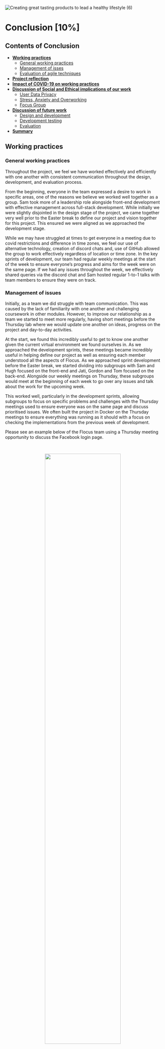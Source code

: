 ![Creating great tasting products to lead a healthy lifestyle (6)](https://user-images.githubusercontent.com/69913789/115700261-6748a700-a35e-11eb-98ff-42c78f4005bf.gif)

# Conclusion [10%]

## Contents of Conclusion

- [**Working practices**](#Working-practices)
  - [General working practices](#General-working-practices)
  - [Management of isses](#Management-of-issues)
  - [Evaluation of agile techniques](#Evaluation-of-agile-techniques)
- [**Project reflection**](#Project-reflection)
- [**Impact of COVID-19 on working practices**](#Impact-of-COVID-19-on-working-practices)
- [**Discussion of Social and Ethical implications of our work**](#Discussion-of-Social-and-Ethical-implications-of-our-work)
  - [User Data Privacy](#User-Data-Privacy)
  - [Stress, Anxiety and Overworking](#Stress,-Anxiety-and-Overworking)
  - [Focus Group](#Focus-Group)
- [**Discussion of future work**](#Discussion-of-future-work)
  - [Design and development](#Design-and-development)
  - [Development testing](#Development-testing)
  - [Evaluation](#Evaluation)
- [**Summary**](#Summary)

## Working practices

### General working practices

Throughout the project, we feel we have worked effectively and efficiently with one another with consistent communication throughout the design, development, and evaluation process.

From the beginning, everyone in the team expressed a desire to work in specific areas, one of the reasons we believe we worked well together as a group. Sam took more of a leadership role alongside front-end development with effective management across full-stack development. While initially we were slightly disjointed in the design stage of the project, we came together very well prior to the Easter break to define our project and vision together for this project. This ensured we were aligned as we approached the development stage.

While we may have struggled at times to get everyone in a meeting due to covid restrictions and difference in time zones, we feel our use of alternative technology, creation of discord chats and, use of GitHub allowed the group to work effectively regardless of location or time zone. In the key sprints of development, our team had regular weekly meetings at the start of the week to ensure everyone’s progress and aims for the week were on the same page. If we had any issues throughout the week, we effectively shared queries via the discord chat and Sam hosted regular 1-to-1 talks with team members to ensure they were on track. 

### Management of issues

Initially, as a team we did struggle with team communication. This was caused by the lack of familiarity with one another and challenging coursework in other modules. However, to improve our relationship as a team we started to meet more regularly, having short meetings before the Thursday lab where we would update one another on ideas, progress on the project and day-to-day activities. 

At the start, we found this incredibly useful to get to know one another given the current virtual environment we found ourselves in. As we approached the development sprints, these meetings became incredibly useful in helping define our project as well as ensuring each member understood all the aspects of Flocus. As we approached sprint development before the Easter break, we started dividing into subgroups with Sam and Hugh focused on the front-end and Jati, Gordon and Tom focused on the back-end. Alongside our weekly meetings on Thursday, these subgroups would meet at the beginning of each week to go over any issues and talk about the work for the upcoming week. 

This worked well, particularly in the development sprints, allowing subgroups to focus on specific problems and challenges with the Thursday meetings used to ensure everyone was on the same page and discuss prioritised issues. We often built the project in Docker on the Thursday meetings to ensure everything was running as it should with a focus on checking the implementations from the previous week of development. 

Please see an example below of the Flocus team using a Thursday meeting opportunity to discuss the Facebook login page. 

<br>
<p align="center">
<img src="../report/Images/teamsCall.jpg" width=70%>
</p>
<b><p align= "center"> Figure 1: A screenshot of a recent team meeting discussing the Facebook login page. </p></b>
</br>

Alonsgide these meetings, the use of discord was key for the management of issues. As seen in the communication channels section, we had different discord sub-channels to discuss specific issues. These were incredibly useful for sub-teams to query issues and if a specific challenge required the whole team, discussion took place in the general channel. Overall, the regular team and sub-team meetings alongside use of discord channels enabled quick resolution of any of the issues that the team came across throughout the project.

### Evaluation of agile techniques 

During our final stand-up &#128543;, we discussed our overall experience of the project, including our personal experiences of the agile framework. We identified four main aspects of agile that enabled us to succeed in our ambitions:

<ul>
  <li>Stakeholder Involment</li>
  <li>Customer Collaboration</li>
  <li>Flexibility</li>
  <li>Stress-reduction</li>
</ul>

Our sprints enabled us to focus on an iterative process of development and allowed us to engage key stakeholders towards the end of each sprint – facilitating a customer centric approach. Additionally, we were able to integrate Asaqua, our partner NGO, into the development process through Gordon’s end-of-sprint liaison and feedback sessions with their team. Organising our tasks into manageable responsibilities also helped the team deal with stress, ensuring that no-one was overwhelmed with work. 

The flexibility of agile added significant value to our MVP. Instead of being focused on process and pre-composed plans, being able to deal with our individual and group responsibilities during incremental sprints, facilitated a greater responsiveness to end-user and stakeholder feedback. This ensured that our design did not deviate from our initial objectives for the theme and message of the application. Additionally, from the feedback that Gordon received from the Asaqua team, the transparency provided by the Agile framework allowed them to maintain a full understating of development. This will provide benefit in the future as Asaqua builds on the work that we have previously achieved.  

Agile has been a powerful tool, not only affording benefits to the development team, but also assuring client and stakeholder engagement. Furthermore, agile has helped us deal with issues in an easy and concise manner (such as scheduling and scope creep). As a team, we are very happy that we have maintained this approach throughout the project. 

<br>

## Project reflection

Overall, we are very proud of Flocus, including the design, development and evaluation of our MVP (minimum viable product).

At the start, we believe we got slightly ahead of ourselves by trying to plan a project idea that had far too many moving parts for a project of this size. However, after a couple of meetings we quickly nailed down the area of focus to procrastination with an aspect of raising awareness for a critical world issue. While the project required only one of these aspects, we believed we could effectively and efficiently design a product that was a procrastination tool but raised awareness for water accessibility, including the theme of water running throughout the whole application.

Due to our big ideas and aspirations as a team, when we approached discussing the success of our product, we slightly struggled to define whether or not our project was a success. On one side we had created a minimum viable product that functioned effectively with a Facebook Login capability. However, on the other side there were still areas, such as the google ads and portal personlisation, that we still wanted to integrate into the application. Overall, we had been successful in creating an MVP with future potential to help raise funds for ASAQUA and, an application that acts as a very effective procrastination tool.

So, while we had not met our personal goals for the product, we had been successful in developing an MVP to be passed onto the development team at ASQUA to further optimise and improve the web application in the near future. 

<br>

## Impact of COVID-19 on working practices

Overall, we believe we successfully adapted and changed our approach to ensure we delivered a strong MVP (minimum viable product) given circusmtances created by the COVID-19 pandemic. Initally, the biggest challenge was developing relationships between team members. However, as mentioned above, the more meeting and catch ups we had, the more we got to know one another. This meant that by the time we came to designing Flocus, the team had gelled well and were on the same page in regard to the project. 

At times it could have been useful to be in the same room as one another. However with effective use of teams and discord we were able to quickly come together (albeit virtually) to overcome any challenges we had. We believe one key aspect that ensured we worked successfully as a team was the ability to hold one another accountable for individual work. Without building those initial relationships, this would have been very hard. Credit must be given to team member, Jati, who due to the time zone difference was working late into the night in numerous occasions. Our use of virtual tools as mentioned ensured we kept a good communication channel with Jati throughout the project.

Overall, we are very proud of one another for the work in this project. We are very excited to meet up for a few drinks and food to celebrate our work once the restrictions allow (and Jati is able to travel to the UK!). 

<br>

## Discussion of Social and Ethical implications of our work

There were several concerns that were raised in the ideation process regarding how our proposed project could bring harm to the end-users and third parties. The following discussion will highlight the issues raised and outline the actions that we took to mitigate against specific risk factors.

### User Data Privacy

Our application’s integration with Facebook was tested using Facebook’s ‘developer mode’ which, allowed for Facebook test accounts to be configured and used. This ensured that during the production process, test-users and focus group participants were protected from data privacy breaches. After development, Flocus will require an application review before it can be deployed to actual Facebook users. The review will assure Facebook that our application only takes necessary data for functionality and, that this data is stored in a secure manner. As outlined by Facebook’s best practices guide, we have designed our log-in process to only receive the required data from Facebook. 

### Stress, Anxiety and Overworking

We were also concerned about whether the application would induce stress, especially for younger age groups. This was a difficult issue to consider, and one that is not easily mitigated. By removing the stressful stimuli of the league table, we would deprive many prospective users of a highly valued component. As such, this will need to be considered by future developers. Having said this, from end-user group feedback, we have not received any criticism regarding stress and anxiety as a consequence of working on the application.

To mitigate against users becoming incentivised to work unhealthy hours whilst using Flocus, we have introduced a set of visual prompts on the personal stats section which, should offer a gentle hint to those who are working too hard. We have aligned these prompts with the UK government’s work hour guidelines and more information is available regarding this implementation in Pt.3 “System Implementation”.

### Focus Group

Absent of a specific ethical clearance by the University of Bristol, we had to conduct our user group feedback sessions and final focus group with caution. Primarily, we needed to yield feedback on design, navigation and functionality to better inform our development process and Asaqua’s future efforts. However, there were a few areas which we needed to be aware of, before holding these feedback sessions:

<ul>
  <li>Personally, Identifiable Information – We did not wish to, nor were we allowed to, garner information from users that would allow them to be personally identified. This included their name and possibly some demographic information. So, to avoid this concern, we opted to run a focus group that was solely directed towards the design of the application. </li>
  <li>Wellbeing – An interesting line of investigation, and potential thesis proposal, would be the impact of Flocus on users’ mental and physical wellbeing. This could have been investigated in relation to direct and indirect channels. Although this would have potentially offered further evidence as to the success (or failure) that we have experienced in producing our application, mental and physical health are multi-faceted topics and should be investigated with due regard and process. As such, this avenue of research was not pursued.</li>
</ul>

<br>

## Discussion of future work

### Design and development

On the design side of the FLocus, if we had more time, we would have liked to do an extensive user study to develop a stronger understanding of potential areas of improvement. However, from discussions within the team, we have come up with the following ideas for future design and development:

#### Login landing page

- Login capability by email as well alternative social media channels, such as Twitter and LinkedIn, alongside a Google login option.
- An 'about' pop up to read more about the application and what Flocus is.
- More animations around studying and the story behind Asaqua.

#### Study page

- Introduce a customisable icon that users can design as a work mascot.
- A Google ads section integrated into the page - this will raise revenue that will be donated to ASAQUA. The user is donating by working.
- Portal personalisation so people can alter how long they want to work and have a break for.

#### League table 

- Improved metrics for personal statistics.
- Potential for a swimming race animation keeping in line with the theme of water.
- The current league table only ranked our friends, and the user is not inside it. The improvement would be to insert the user into the table.

#### About page

- Pop-ups for people to learn about ASAQUA rather than bombarding users with all the information at once.
- Option to donate directly to Asaqua.

#### General development

- Different browser opitimisation.
- Optimise the web page to be effective on web and mobile browsers.
- Possible tool that could be converted into a PWA (progressive web application) to be effective on mobiles as well as desktop browsers.

### Evaluation

As mentioned previously, in the future we would like to see a full user study of interaction with Flocus. Usability is often considered the most essential factor to investigate as part of the evaluative process. Usability can be defined as the ease of using the webpage and fulfilling user's satisfaction. Key aspects to consider when evaluating the usability of Flocus, include:

- Learnability
- Memorability
- Efficiency
- Satisfaction 
- Errors

Alongside usability, future evaluative techniques could focus on evaluating aspects of the following:

- Content - accuracy, conciseness, understandability and does it contain key infromation?
- Appearance - page layout, size and font of writing and page flow.
- Interactivity - portal personalisation, feedback and loyalty.
- Functionality - speed, security, browser compatability and web/mobile compatability.

<br> 

## Summary

Overall, we have really enjoyed working as a team to build this project. It has been great to build a tool that is useful to students like ourselves but also raise awareness for a big issue in water accessibility. 

We'd like to thank the lecturing team for all their help throughout the process. We'd also like to give a specific thanks to Marceli who very kindly helped us navigate through some of our toughest challenges. 

<br>

## Project report navigation

- [Previous page: Evaluation](https://github.com/STF1998/Desk20/blob/main/report/evaluation.md)
- [Go back to Homepage](https://github.com/STF1998/Desk20)
